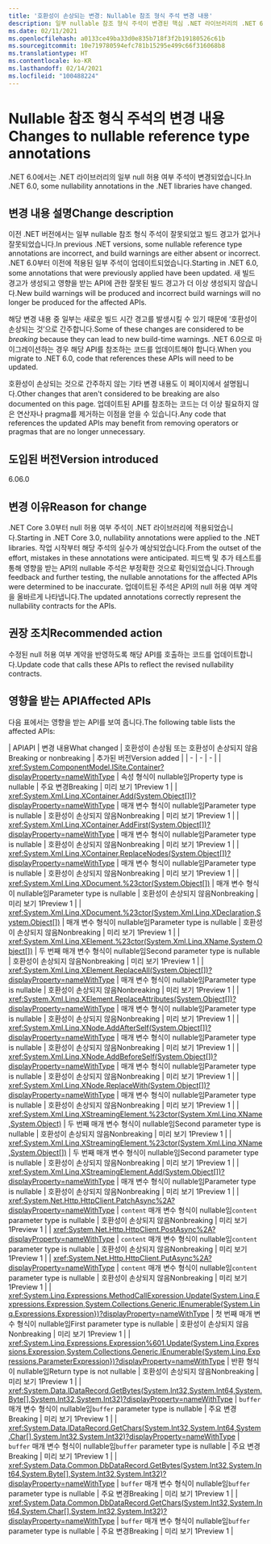 ```yaml
---
title: '호환성이 손상되는 변경: Nullable 참조 형식 주석 변경 내용'
description: 일부 nullable 참조 형식 주석이 변경된 핵심 .NET 라이브러리의 .NET 6.0 호환성이 손상되는 변경에 관해 알아봅니다.
ms.date: 02/11/2021
ms.openlocfilehash: a0133ce49ba33d0e835b718f3f2b19180526c61b
ms.sourcegitcommit: 10e719780594efc781b15295e499c66f316068b8
ms.translationtype: HT
ms.contentlocale: ko-KR
ms.lasthandoff: 02/14/2021
ms.locfileid: "100488224"
---
```

# <a name="changes-to-nullable-reference-type-annotations"></a><span data-ttu-id="e1a46-103">Nullable 참조 형식 주석의 변경 내용</span><span class="sxs-lookup"><span data-stu-id="e1a46-103">Changes to nullable reference type annotations</span></span>

<span data-ttu-id="e1a46-104">.NET 6.0에서는 .NET 라이브러리의 일부 null 허용 여부 주석이 변경되었습니다.</span><span class="sxs-lookup"><span data-stu-id="e1a46-104">In .NET 6.0, some nullability annotations in the .NET libraries have changed.</span></span>

## <a name="change-description"></a><span data-ttu-id="e1a46-105">변경 내용 설명</span><span class="sxs-lookup"><span data-stu-id="e1a46-105">Change description</span></span>

<span data-ttu-id="e1a46-106">이전 .NET 버전에서는 일부 nullable 참조 형식 주석이 잘못되었고 빌드 경고가 없거나 잘못되었습니다.</span><span class="sxs-lookup"><span data-stu-id="e1a46-106">In previous .NET versions, some nullable reference type annotations are incorrect, and build warnings are either absent or incorrect.</span></span> <span data-ttu-id="e1a46-107">.NET 6.0부터 이전에 적용된 일부 주석이 업데이트되었습니다.</span><span class="sxs-lookup"><span data-stu-id="e1a46-107">Starting in .NET 6.0, some annotations that were previously applied have been updated.</span></span> <span data-ttu-id="e1a46-108">새 빌드 경고가 생성되고 영향을 받는 API에 관한 잘못된 빌드 경고가 더 이상 생성되지 않습니다.</span><span class="sxs-lookup"><span data-stu-id="e1a46-108">New build warnings will be produced and incorrect build warnings will no longer be produced for the affected APIs.</span></span>

<span data-ttu-id="e1a46-109">해당 변경 내용 중 일부는 새로운 빌드 시간 경고를 발생시킬 수 있기 때문에 ‘호환성이 손상되는 것’으로 간주합니다.</span><span class="sxs-lookup"><span data-stu-id="e1a46-109">Some of these changes are considered to be *breaking* because they can lead to new build-time warnings.</span></span> <span data-ttu-id="e1a46-110">.NET 6.0으로 마이그레이션하는 경우 해당 API를 참조하는 코드를 업데이트해야 합니다.</span><span class="sxs-lookup"><span data-stu-id="e1a46-110">When you migrate to .NET 6.0, code that references these APIs will need to be updated.</span></span>

<span data-ttu-id="e1a46-111">호환성이 손상되는 것으로 간주하지 않는 기타 변경 내용도 이 페이지에서 설명됩니다.</span><span class="sxs-lookup"><span data-stu-id="e1a46-111">Other changes that aren't considered to be breaking are also documented on this page.</span></span> <span data-ttu-id="e1a46-112">업데이트된 API를 참조하는 코드는 더 이상 필요하지 않은 연산자나 pragma를 제거하는 이점을 얻을 수 있습니다.</span><span class="sxs-lookup"><span data-stu-id="e1a46-112">Any code that references the updated APIs may benefit from removing operators or pragmas that are no longer unnecessary.</span></span>

## <a name="version-introduced"></a><span data-ttu-id="e1a46-113">도입된 버전</span><span class="sxs-lookup"><span data-stu-id="e1a46-113">Version introduced</span></span>

<span data-ttu-id="e1a46-114">6.0</span><span class="sxs-lookup"><span data-stu-id="e1a46-114">6.0</span></span>

## <a name="reason-for-change"></a><span data-ttu-id="e1a46-115">변경 이유</span><span class="sxs-lookup"><span data-stu-id="e1a46-115">Reason for change</span></span>

<span data-ttu-id="e1a46-116">.NET Core 3.0부터 null 허용 여부 주석이 .NET 라이브러리에 적용되었습니다.</span><span class="sxs-lookup"><span data-stu-id="e1a46-116">Starting in .NET Core 3.0, nullability annotations were applied to the .NET libraries.</span></span> <span data-ttu-id="e1a46-117">작업 시작부터 해당 주석의 실수가 예상되었습니다.</span><span class="sxs-lookup"><span data-stu-id="e1a46-117">From the outset of the effort, mistakes in these annotations were anticipated.</span></span> <span data-ttu-id="e1a46-118">피드백 및 추가 테스트를 통해 영향을 받는 API의 nullable 주석은 부정확한 것으로 확인되었습니다.</span><span class="sxs-lookup"><span data-stu-id="e1a46-118">Through feedback and further testing, the nullable annotations for the affected APIs were determined to be inaccurate.</span></span> <span data-ttu-id="e1a46-119">업데이트된 주석은 API의 null 허용 여부 계약을 올바르게 나타냅니다.</span><span class="sxs-lookup"><span data-stu-id="e1a46-119">The updated annotations correctly represent the nullability contracts for the APIs.</span></span>

## <a name="recommended-action"></a><span data-ttu-id="e1a46-120">권장 조치</span><span class="sxs-lookup"><span data-stu-id="e1a46-120">Recommended action</span></span>

<span data-ttu-id="e1a46-121">수정된 null 허용 여부 계약을 반영하도록 해당 API를 호출하는 코드를 업데이트합니다.</span><span class="sxs-lookup"><span data-stu-id="e1a46-121">Update code that calls these APIs to reflect the revised nullability contracts.</span></span>

## <a name="affected-apis"></a><span data-ttu-id="e1a46-122">영향을 받는 API</span><span class="sxs-lookup"><span data-stu-id="e1a46-122">Affected APIs</span></span>

<span data-ttu-id="e1a46-123">다음 표에서는 영향을 받는 API를 보여 줍니다.</span><span class="sxs-lookup"><span data-stu-id="e1a46-123">The following table lists the affected APIs:</span></span>

| <span data-ttu-id="e1a46-124">API</span><span class="sxs-lookup"><span data-stu-id="e1a46-124">API</span></span> | <span data-ttu-id="e1a46-125">변경 내용</span><span class="sxs-lookup"><span data-stu-id="e1a46-125">What changed</span></span> | <span data-ttu-id="e1a46-126">호환성이 손상됨 또는 호환성이 손상되지 않음</span><span class="sxs-lookup"><span data-stu-id="e1a46-126">Breaking or nonbreaking</span></span> | <span data-ttu-id="e1a46-127">추가된 버전</span><span class="sxs-lookup"><span data-stu-id="e1a46-127">Version added</span></span> |
| - | - | - |
| <xref:System.ComponentModel.ISite.Container?displayProperty=nameWithType> | <span data-ttu-id="e1a46-128">속성 형식이 nullable임</span><span class="sxs-lookup"><span data-stu-id="e1a46-128">Property type is nullable</span></span> | <span data-ttu-id="e1a46-129">주요 변경</span><span class="sxs-lookup"><span data-stu-id="e1a46-129">Breaking</span></span> | <span data-ttu-id="e1a46-130">미리 보기 1</span><span class="sxs-lookup"><span data-stu-id="e1a46-130">Preview 1</span></span> |
| <xref:System.Xml.Linq.XContainer.Add(System.Object[])?displayProperty=nameWithType> | <span data-ttu-id="e1a46-131">매개 변수 형식이 nullable임</span><span class="sxs-lookup"><span data-stu-id="e1a46-131">Parameter type is nullable</span></span> | <span data-ttu-id="e1a46-132">호환성이 손상되지 않음</span><span class="sxs-lookup"><span data-stu-id="e1a46-132">Nonbreaking</span></span> | <span data-ttu-id="e1a46-133">미리 보기 1</span><span class="sxs-lookup"><span data-stu-id="e1a46-133">Preview 1</span></span> |
| <xref:System.Xml.Linq.XContainer.AddFirst(System.Object[])?displayProperty=nameWithType> | <span data-ttu-id="e1a46-134">매개 변수 형식이 nullable임</span><span class="sxs-lookup"><span data-stu-id="e1a46-134">Parameter type is nullable</span></span> | <span data-ttu-id="e1a46-135">호환성이 손상되지 않음</span><span class="sxs-lookup"><span data-stu-id="e1a46-135">Nonbreaking</span></span> | <span data-ttu-id="e1a46-136">미리 보기 1</span><span class="sxs-lookup"><span data-stu-id="e1a46-136">Preview 1</span></span> |
| <xref:System.Xml.Linq.XContainer.ReplaceNodes(System.Object[])?displayProperty=nameWithType> | <span data-ttu-id="e1a46-137">매개 변수 형식이 nullable임</span><span class="sxs-lookup"><span data-stu-id="e1a46-137">Parameter type is nullable</span></span> | <span data-ttu-id="e1a46-138">호환성이 손상되지 않음</span><span class="sxs-lookup"><span data-stu-id="e1a46-138">Nonbreaking</span></span> | <span data-ttu-id="e1a46-139">미리 보기 1</span><span class="sxs-lookup"><span data-stu-id="e1a46-139">Preview 1</span></span> |
| <xref:System.Xml.Linq.XDocument.%23ctor(System.Object[])> | <span data-ttu-id="e1a46-140">매개 변수 형식이 nullable임</span><span class="sxs-lookup"><span data-stu-id="e1a46-140">Parameter type is nullable</span></span> | <span data-ttu-id="e1a46-141">호환성이 손상되지 않음</span><span class="sxs-lookup"><span data-stu-id="e1a46-141">Nonbreaking</span></span> | <span data-ttu-id="e1a46-142">미리 보기 1</span><span class="sxs-lookup"><span data-stu-id="e1a46-142">Preview 1</span></span> |
| <xref:System.Xml.Linq.XDocument.%23ctor(System.Xml.Linq.XDeclaration,System.Object[])> | <span data-ttu-id="e1a46-143">매개 변수 형식이 nullable임</span><span class="sxs-lookup"><span data-stu-id="e1a46-143">Parameter type is nullable</span></span> | <span data-ttu-id="e1a46-144">호환성이 손상되지 않음</span><span class="sxs-lookup"><span data-stu-id="e1a46-144">Nonbreaking</span></span> | <span data-ttu-id="e1a46-145">미리 보기 1</span><span class="sxs-lookup"><span data-stu-id="e1a46-145">Preview 1</span></span> |
| <xref:System.Xml.Linq.XElement.%23ctor(System.Xml.Linq.XName,System.Object[])> | <span data-ttu-id="e1a46-146">두 번째 매개 변수 형식이 nullable임</span><span class="sxs-lookup"><span data-stu-id="e1a46-146">Second parameter type is nullable</span></span> | <span data-ttu-id="e1a46-147">호환성이 손상되지 않음</span><span class="sxs-lookup"><span data-stu-id="e1a46-147">Nonbreaking</span></span> | <span data-ttu-id="e1a46-148">미리 보기 1</span><span class="sxs-lookup"><span data-stu-id="e1a46-148">Preview 1</span></span> |
| <xref:System.Xml.Linq.XElement.ReplaceAll(System.Object[])?displayProperty=nameWithType> | <span data-ttu-id="e1a46-149">매개 변수 형식이 nullable임</span><span class="sxs-lookup"><span data-stu-id="e1a46-149">Parameter type is nullable</span></span> | <span data-ttu-id="e1a46-150">호환성이 손상되지 않음</span><span class="sxs-lookup"><span data-stu-id="e1a46-150">Nonbreaking</span></span> | <span data-ttu-id="e1a46-151">미리 보기 1</span><span class="sxs-lookup"><span data-stu-id="e1a46-151">Preview 1</span></span> |
| <xref:System.Xml.Linq.XElement.ReplaceAttributes(System.Object[])?displayProperty=nameWithType> | <span data-ttu-id="e1a46-152">매개 변수 형식이 nullable임</span><span class="sxs-lookup"><span data-stu-id="e1a46-152">Parameter type is nullable</span></span> | <span data-ttu-id="e1a46-153">호환성이 손상되지 않음</span><span class="sxs-lookup"><span data-stu-id="e1a46-153">Nonbreaking</span></span> | <span data-ttu-id="e1a46-154">미리 보기 1</span><span class="sxs-lookup"><span data-stu-id="e1a46-154">Preview 1</span></span> |
| <xref:System.Xml.Linq.XNode.AddAfterSelf(System.Object[])?displayProperty=nameWithType> | <span data-ttu-id="e1a46-155">매개 변수 형식이 nullable임</span><span class="sxs-lookup"><span data-stu-id="e1a46-155">Parameter type is nullable</span></span> | <span data-ttu-id="e1a46-156">호환성이 손상되지 않음</span><span class="sxs-lookup"><span data-stu-id="e1a46-156">Nonbreaking</span></span> | <span data-ttu-id="e1a46-157">미리 보기 1</span><span class="sxs-lookup"><span data-stu-id="e1a46-157">Preview 1</span></span> |
| <xref:System.Xml.Linq.XNode.AddBeforeSelf(System.Object[])?displayProperty=nameWithType> | <span data-ttu-id="e1a46-158">매개 변수 형식이 nullable임</span><span class="sxs-lookup"><span data-stu-id="e1a46-158">Parameter type is nullable</span></span> | <span data-ttu-id="e1a46-159">호환성이 손상되지 않음</span><span class="sxs-lookup"><span data-stu-id="e1a46-159">Nonbreaking</span></span> | <span data-ttu-id="e1a46-160">미리 보기 1</span><span class="sxs-lookup"><span data-stu-id="e1a46-160">Preview 1</span></span> |
| <xref:System.Xml.Linq.XNode.ReplaceWith(System.Object[])?displayProperty=nameWithType> | <span data-ttu-id="e1a46-161">매개 변수 형식이 nullable임</span><span class="sxs-lookup"><span data-stu-id="e1a46-161">Parameter type is nullable</span></span> | <span data-ttu-id="e1a46-162">호환성이 손상되지 않음</span><span class="sxs-lookup"><span data-stu-id="e1a46-162">Nonbreaking</span></span> | <span data-ttu-id="e1a46-163">미리 보기 1</span><span class="sxs-lookup"><span data-stu-id="e1a46-163">Preview 1</span></span> |
| <xref:System.Xml.Linq.XStreamingElement.%23ctor(System.Xml.Linq.XName,System.Object)> | <span data-ttu-id="e1a46-164">두 번째 매개 변수 형식이 nullable임</span><span class="sxs-lookup"><span data-stu-id="e1a46-164">Second parameter type is nullable</span></span> | <span data-ttu-id="e1a46-165">호환성이 손상되지 않음</span><span class="sxs-lookup"><span data-stu-id="e1a46-165">Nonbreaking</span></span> | <span data-ttu-id="e1a46-166">미리 보기 1</span><span class="sxs-lookup"><span data-stu-id="e1a46-166">Preview 1</span></span> |
| <xref:System.Xml.Linq.XStreamingElement.%23ctor(System.Xml.Linq.XName,System.Object[])> | <span data-ttu-id="e1a46-167">두 번째 매개 변수 형식이 nullable임</span><span class="sxs-lookup"><span data-stu-id="e1a46-167">Second parameter type is nullable</span></span> | <span data-ttu-id="e1a46-168">호환성이 손상되지 않음</span><span class="sxs-lookup"><span data-stu-id="e1a46-168">Nonbreaking</span></span> | <span data-ttu-id="e1a46-169">미리 보기 1</span><span class="sxs-lookup"><span data-stu-id="e1a46-169">Preview 1</span></span> |
| <xref:System.Xml.Linq.XStreamingElement.Add(System.Object[])?displayProperty=nameWithType> | <span data-ttu-id="e1a46-170">매개 변수 형식이 nullable임</span><span class="sxs-lookup"><span data-stu-id="e1a46-170">Parameter type is nullable</span></span> | <span data-ttu-id="e1a46-171">호환성이 손상되지 않음</span><span class="sxs-lookup"><span data-stu-id="e1a46-171">Nonbreaking</span></span> | <span data-ttu-id="e1a46-172">미리 보기 1</span><span class="sxs-lookup"><span data-stu-id="e1a46-172">Preview 1</span></span> |
| <xref:System.Net.Http.HttpClient.PatchAsync%2A?displayProperty=nameWithType> | <span data-ttu-id="e1a46-173">`content` 매개 변수 형식이 nullable임</span><span class="sxs-lookup"><span data-stu-id="e1a46-173">`content` parameter type is nullable</span></span> | <span data-ttu-id="e1a46-174">호환성이 손상되지 않음</span><span class="sxs-lookup"><span data-stu-id="e1a46-174">Nonbreaking</span></span> | <span data-ttu-id="e1a46-175">미리 보기 1</span><span class="sxs-lookup"><span data-stu-id="e1a46-175">Preview 1</span></span> |
| <xref:System.Net.Http.HttpClient.PostAsync%2A?displayProperty=nameWithType> | <span data-ttu-id="e1a46-176">`content` 매개 변수 형식이 nullable임</span><span class="sxs-lookup"><span data-stu-id="e1a46-176">`content` parameter type is nullable</span></span>  | <span data-ttu-id="e1a46-177">호환성이 손상되지 않음</span><span class="sxs-lookup"><span data-stu-id="e1a46-177">Nonbreaking</span></span> | <span data-ttu-id="e1a46-178">미리 보기 1</span><span class="sxs-lookup"><span data-stu-id="e1a46-178">Preview 1</span></span> |
| <xref:System.Net.Http.HttpClient.PutAsync%2A?displayProperty=nameWithType> | <span data-ttu-id="e1a46-179">`content` 매개 변수 형식이 nullable임</span><span class="sxs-lookup"><span data-stu-id="e1a46-179">`content` parameter type is nullable</span></span>  | <span data-ttu-id="e1a46-180">호환성이 손상되지 않음</span><span class="sxs-lookup"><span data-stu-id="e1a46-180">Nonbreaking</span></span> | <span data-ttu-id="e1a46-181">미리 보기 1</span><span class="sxs-lookup"><span data-stu-id="e1a46-181">Preview 1</span></span> |
| <xref:System.Linq.Expressions.MethodCallExpression.Update(System.Linq.Expressions.Expression,System.Collections.Generic.IEnumerable{System.Linq.Expressions.Expression})?displayProperty=nameWithType> | <span data-ttu-id="e1a46-182">첫 번째 매개 변수 형식이 nullable임</span><span class="sxs-lookup"><span data-stu-id="e1a46-182">First parameter type is nullable</span></span> | <span data-ttu-id="e1a46-183">호환성이 손상되지 않음</span><span class="sxs-lookup"><span data-stu-id="e1a46-183">Nonbreaking</span></span> | <span data-ttu-id="e1a46-184">미리 보기 1</span><span class="sxs-lookup"><span data-stu-id="e1a46-184">Preview 1</span></span> |
| <xref:System.Linq.Expressions.Expression%601.Update(System.Linq.Expressions.Expression,System.Collections.Generic.IEnumerable{System.Linq.Expressions.ParameterExpression})?displayProperty=nameWithType> | <span data-ttu-id="e1a46-185">반환 형식이 nullable임</span><span class="sxs-lookup"><span data-stu-id="e1a46-185">Return type is not nullable</span></span> | <span data-ttu-id="e1a46-186">호환성이 손상되지 않음</span><span class="sxs-lookup"><span data-stu-id="e1a46-186">Nonbreaking</span></span> | <span data-ttu-id="e1a46-187">미리 보기 1</span><span class="sxs-lookup"><span data-stu-id="e1a46-187">Preview 1</span></span> |
| <xref:System.Data.IDataRecord.GetBytes(System.Int32,System.Int64,System.Byte[],System.Int32,System.Int32)?displayProperty=nameWithType> | <span data-ttu-id="e1a46-188">`buffer` 매개 변수 형식이 nullable임</span><span class="sxs-lookup"><span data-stu-id="e1a46-188">`buffer` parameter type is nullable</span></span> | <span data-ttu-id="e1a46-189">주요 변경</span><span class="sxs-lookup"><span data-stu-id="e1a46-189">Breaking</span></span> | <span data-ttu-id="e1a46-190">미리 보기 1</span><span class="sxs-lookup"><span data-stu-id="e1a46-190">Preview 1</span></span> |
| <xref:System.Data.IDataRecord.GetChars(System.Int32,System.Int64,System.Char[],System.Int32,System.Int32)?displayProperty=nameWithType> | <span data-ttu-id="e1a46-191">`buffer` 매개 변수 형식이 nullable임</span><span class="sxs-lookup"><span data-stu-id="e1a46-191">`buffer` parameter type is nullable</span></span> | <span data-ttu-id="e1a46-192">주요 변경</span><span class="sxs-lookup"><span data-stu-id="e1a46-192">Breaking</span></span> | <span data-ttu-id="e1a46-193">미리 보기 1</span><span class="sxs-lookup"><span data-stu-id="e1a46-193">Preview 1</span></span> |
| <xref:System.Data.Common.DbDataRecord.GetBytes(System.Int32,System.Int64,System.Byte[],System.Int32,System.Int32)?displayProperty=nameWithType> | <span data-ttu-id="e1a46-194">`buffer` 매개 변수 형식이 nullable임</span><span class="sxs-lookup"><span data-stu-id="e1a46-194">`buffer` parameter type is nullable</span></span> | <span data-ttu-id="e1a46-195">주요 변경</span><span class="sxs-lookup"><span data-stu-id="e1a46-195">Breaking</span></span> | <span data-ttu-id="e1a46-196">미리 보기 1</span><span class="sxs-lookup"><span data-stu-id="e1a46-196">Preview 1</span></span> |
| <xref:System.Data.Common.DbDataRecord.GetChars(System.Int32,System.Int64,System.Char[],System.Int32,System.Int32)?displayProperty=nameWithType> | <span data-ttu-id="e1a46-197">`buffer` 매개 변수 형식이 nullable임</span><span class="sxs-lookup"><span data-stu-id="e1a46-197">`buffer` parameter type is nullable</span></span> | <span data-ttu-id="e1a46-198">주요 변경</span><span class="sxs-lookup"><span data-stu-id="e1a46-198">Breaking</span></span> | <span data-ttu-id="e1a46-199">미리 보기 1</span><span class="sxs-lookup"><span data-stu-id="e1a46-199">Preview 1</span></span> |

<!--

### Category

Core .NET libraries

### Affected APIs

- `P:System.ComponentModel.ISite.Container`
- `M:System.Xml.Linq.XContainer.Add(System.Object[])`
- `M:System.Xml.Linq.XContainer.AddFirst(System.Object[])`
- `M:System.Xml.Linq.XContainer.ReplaceNodes(System.Object[])`
- `M:System.Xml.Linq.XDocument.#ctor(System.Object[])`
- `M:System.Xml.Linq.XDocument.#ctor(System.Xml.Linq.XDeclaration,System.Object[])`
- `M:System.Xml.Linq.XElement.#ctor(System.Xml.Linq.XName,System.Object[])`
- `M:System.Xml.Linq.XElement.ReplaceAll(System.Object[])`
- `M:System.Xml.Linq.XElement.ReplaceAttributes(System.Object[])`
- `M:System.Xml.Linq.XNode.AddAfterSelf(System.Object[])`
- `M:System.Xml.Linq.XNode.AddBeforeSelf(System.Object[])`
- `M:System.Xml.Linq.XNode.ReplaceWith(System.Object[])`
- `M:System.Xml.Linq.XStreamingElement.#ctor(System.Xml.Linq.XName,System.Object)`
- `M:System.Xml.Linq.XStreamingElement.#ctor(System.Xml.Linq.XName,System.Object[])`
- `M:System.Xml.Linq.XStreamingElement.Add(System.Object[])`
- `O:System.Net.Http.HttpClient.PatchAsync`
- `O:System.Net.Http.HttpClient.PostAsync`
- `O:System.Net.Http.HttpClient.PutAsync`
- `M:System.Linq.Expressions.MethodCallExpression.Update(System.Linq.Expressions.Expression,System.Collections.Generic.IEnumerable{System.Linq.Expressions.Expression})`
- `M:System.Linq.Expressions.Expression%601.Update(System.Linq.Expressions.Expression,System.Collections.Generic.IEnumerable{System.Linq.Expressions.ParameterExpression})`
- `M:System.Data.IDataRecord.GetBytes(System.Int32,System.Int64,System.Byte[],System.Int32,System.Int32)`
- `M:System.Data.IDataRecord.GetChars(System.Int32,System.Int64,System.Char[],System.Int32,System.Int32)`
- `M:System.Data.Common.DbDataRecord.GetBytes(System.Int32,System.Int64,System.Byte[],System.Int32,System.Int32)`
- `M:System.Data.Common.DbDataRecord.GetChars(System.Int32,System.Int64,System.Char[],System.Int32,System.Int32)`

-->
